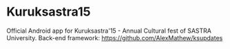 # Kuruksastra15
Official Android app for Kuruksastra'15 - Annual Cultural fest of SASTRA University.
Back-end framework: https://github.com/AlexMathew/ksupdates
